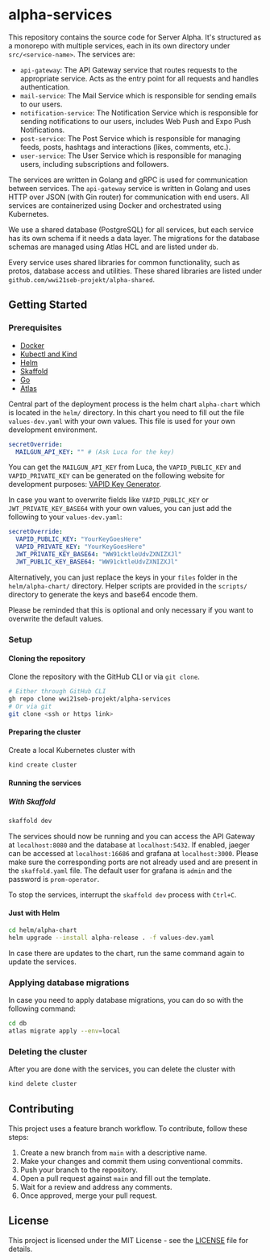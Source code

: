# alpha-services

This repository contains the source code for Server Alpha. It's structured as a monorepo with multiple services, each in its own directory under `src/<service-name>`. The services are:

- `api-gateway`: The API Gateway service that routes requests to the appropriate service. Acts as the entry point for all requests and handles authentication.
- `mail-service`: The Mail Service which is responsible for sending emails to our users.
- `notification-service`: The Notification Service which is responsible for sending notifications to our users, includes Web Push and Expo Push Notifications.
- `post-service`: The Post Service which is responsible for managing feeds, posts, hashtags and interactions (likes, comments, etc.).
- `user-service`: The User Service which is responsible for managing users, including subscriptions and followers.

The services are written in Golang and gRPC is used for communication between services. The `api-gateway` service is written in Golang and uses HTTP over JSON (with Gin router) for communication with end users. All services are containerized using Docker and orchestrated using Kubernetes.

We use a shared database (PostgreSQL) for all services, but each service has its own schema if it needs a data layer. The migrations for the database schemas are managed using Atlas HCL and are listed under `db`.

Every service uses shared libraries for common functionality, such as protos, database access and utilities. These shared libraries are listed under `github.com/wwi21seb-projekt/alpha-shared`.

## Getting Started

### Prerequisites

- [Docker](https://docs.docker.com/get-docker/)
- [Kubectl and Kind](https://kubernetes.io/docs/tasks/tools/)
- [Helm](https://helm.sh/docs/intro/install/)
- [Skaffold](https://skaffold.dev/docs/install/)
- [Go](https://golang.org/doc/install)
- [Atlas](https://atlasgo.io/getting-started)

Central part of the deployment process is the helm chart `alpha-chart` which is located in the `helm/` directory.
In this chart you need to fill out the file `values-dev.yaml` with your own values. 
This file is used for your own development environment.

```yaml
secretOverride:
  MAILGUN_API_KEY: "" # (Ask Luca for the key)
```

You can get the `MAILGUN_API_KEY` from Luca, the `VAPID_PUBLIC_KEY` and `VAPID_PRIVATE_KEY` can be generated on the following website for development purposes: [VAPID Key Generator](https://web-push-codelab.glitch.me/).

In case you want to overwrite fields like `VAPID_PUBLIC_KEY` or `JWT_PRIVATE_KEY_BASE64` with your own values, you can just add the following to your `values-dev.yaml`:

```yaml
secretOverride:
  VAPID_PUBLIC_KEY: "YourKeyGoesHere"
  VAPID_PRIVATE_KEY: "YourKeyGoesHere"
  JWT_PRIVATE_KEY_BASE64: "WW91cktleUdvZXNIZXJl"
  JWT_PUBLIC_KEY_BASE64: "WW91cktleUdvZXNIZXJl"
```

Alternatively, you can just replace the keys in your `files` folder in the `helm/alpha-chart/` directory.
Helper scripts are provided in the `scripts/` directory to generate the keys and base64 encode them.

Please be reminded that this is optional and only necessary if you want to overwrite the default values.

### Setup

#### Cloning the repository

Clone the repository with the GitHub CLI or via `git clone`.

```bash
# Either through GitHub CLI
gh repo clone wwi21seb-projekt/alpha-services
# Or via git
git clone <ssh or https link>
```

#### Preparing the cluster

Create a local Kubernetes cluster with 
```bash
kind create cluster
```

#### Running the services

##### With Skaffold
```bash
skaffold dev
```
The services should now be running and you can access the API Gateway at `localhost:8080` and the database at `localhost:5432`. 
If enabled, jaeger can be accessed at `localhost:16686` and grafana at `localhost:3000`.
Please make sure the corresponding ports are not already used and are present in the `skaffold.yaml` file.
The default user for grafana is `admin` and the password is `prom-operator`.

To stop the services, interrupt the `skaffold dev` process with `Ctrl+C`.

#### Just with Helm
```bash
cd helm/alpha-chart
helm upgrade --install alpha-release . -f values-dev.yaml
```
In case there are updates to the chart, run the same command again to update the services.

### Applying database migrations

In case you need to apply database migrations, you can do so with the following command:
```bash
cd db
atlas migrate apply --env=local
```

### Deleting the cluster

After you are done with the services, you can delete the cluster with
```bash
kind delete cluster
```

## Contributing

This project uses a feature branch workflow. To contribute, follow these steps:

1. Create a new branch from `main` with a descriptive name.
2. Make your changes and commit them using conventional commits.
3. Push your branch to the repository.
4. Open a pull request against `main` and fill out the template.
5. Wait for a review and address any comments.
6. Once approved, merge your pull request.

## License

This project is licensed under the MIT License - see the [LICENSE](LICENSE) file for details.
